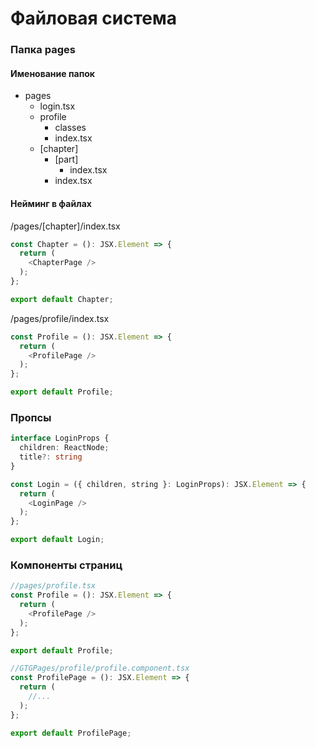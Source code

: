 # Файловая система

### Папка pages

#### Именование папок

- pages
    - login.tsx
    - profile
        - classes
        - index.tsx
    - [chapter]
        - [part]
            - index.tsx
        - index.tsx

#### Нейминг в файлах

/pages/[chapter]/index.tsx
```ts
const Chapter = (): JSX.Element => {
  return (
    <ChapterPage />
  );
};

export default Chapter;
```

/pages/profile/index.tsx
```ts
const Profile = (): JSX.Element => {
  return (
    <ProfilePage />
  );
};

export default Profile;
```

### Пропсы

```ts
interface LoginProps {
  children: ReactNode;
  title?: string
}

const Login = ({ children, string }: LoginProps): JSX.Element => {
  return (
    <LoginPage />
  );
};

export default Login;
```
### Компоненты страниц

```ts
//pages/profile.tsx
const Profile = (): JSX.Element => {
  return (
    <ProfilePage />
  );
};

export default Profile;
```

```ts
//GTGPages/profile/profile.component.tsx
const ProfilePage = (): JSX.Element => {
  return (
    //...
  );
};

export default ProfilePage;
```
